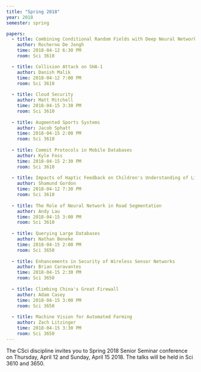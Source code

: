 ```yaml
---
title: "Spring 2018"
year: 2018
semester: spring

papers:
  - title: Combining Conditional Random Fields with Deep Neural Networks for Semantic Segmentation
    author: Rocherno De Jongh
    time: 2018-04-12 6:30 PM
    room: Sci 3610

  - title: Collision Attack on SHA-1
    author: Danish Malik
    time: 2018-04-12 7:00 PM
    room: Sci 3610
    
  - title: Cloud Security
    author: Matt Mitchell
    time: 2018-04-15 3:30 PM
    room: Sci 3610
     
  - title: Augmented Sports Systems
    author: Jacob Sphatt
    time: 2018-04-15 2:00 PM
    room: Sci 3610
     
  - title: Commit Protocols in Mobile Databases
    author: Kyle Foss
    time: 2018-04-15 2:30 PM
    room: Sci 3610
     
  - title: Impacts of Haptic Feedback on Children's Understanding of Literature
    author: Shamund Gordon
    time: 2018-04-12 7:30 PM
    room: Sci 3610
     
  - title: The Role of Neural Network in Road Segmentation
    author: Andy Lau
    time: 2018-04-15 3:00 PM
    room: Sci 3610
     
  - title: Querying Large Databases
    author: Nathan Beneke
    time: 2018-04-15 2:00 PM
    room: Sci 3650
     
  - title: Enhancements in Security of Wireless Sensor Networks
    author: Brian Caravantes
    time: 2018-04-15 2:30 PM
    room: Sci 3650
     
  - title: Climbing China's Great Firewall
    author: Adam Casey
    time: 2018-04-15 3:00 PM
    room: Sci 3650
     
  - title: Machine Vision for Automated Farming
    author: Zach Litzinger
    time: 2018-04-15 3:30 PM
    room: Sci 3650
---
```


The CSci discipline invites you to Spring 2018 Senior Seminar conference on Thursday, April 12 and Sunday, April 15 2018. The talks will be held in Sci 3610 and 3650.
